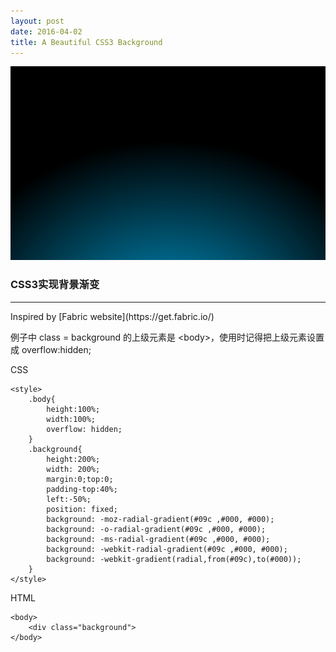 ```yaml
---
layout: post
date: 2016-04-02
title: A Beautiful CSS3 Background
---
```


![background](/images/background.png)

### CSS3实现背景渐变
<hr>
Inspired by [Fabric website](https://get.fabric.io/)

例子中 class = background 的上级元素是 \<body>，使用时记得把上级元素设置成 overflow:hidden;

CSS

	<style>
    	.body{
      		height:100%;
      		width:100%;
      		overflow: hidden;
    	}
    	.background{
      		height:200%;
      		width: 200%;
      		margin:0;top:0;
      		padding-top:40%;
      		left:-50%;
      		position: fixed;
      		background: -moz-radial-gradient(#09c ,#000, #000);
      		background: -o-radial-gradient(#09c ,#000, #000);
      		background: -ms-radial-gradient(#09c ,#000, #000);
      		background: -webkit-radial-gradient(#09c ,#000, #000);
      		background: -webkit-gradient(radial,from(#09c),to(#000));
    	}
  	</style>


HTML

	<body>
  		<div class="background">
	</body>
